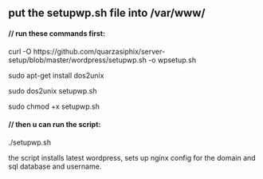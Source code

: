 <h2> put the setupwp.sh file into /var/www/ </h2>

<h4>// run these commands first:</h4>
<p>curl -O https://github.com/quarzasiphix/server-setup/blob/master/wordpress/setupwp.sh -o wpsetup.sh </p>
<p>sudo apt-get install dos2unix </p>
<p>sudo dos2unix setupwp.sh </p>
<p>sudo chmod +x setupwp.sh </p>

<h4>// then u can run the script:</h4>
<p>./setupwp.sh</p>

the script installs latest wordpress, sets up nginx config for the domain and sql database and username. 
